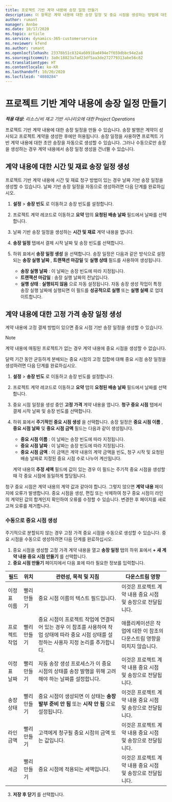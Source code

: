 ```yaml
---
title: 프로젝트 기반 계약 내용에 송장 일정 만들기
description: 이 항목은 계약 내용에 대한 송장 일정 및 중요 시점을 생성하는 방법에 대한 정보를 제공합니다.
author: rumant
manager: Annbe
ms.date: 10/17/2020
ms.topic: article
ms.service: dynamics-365-customerservice
ms.reviewer: kfend
ms.author: rumant
ms.openlocfilehash: 23378b51c8324a60918ad494e7f659dbbc94e2a8
ms.sourcegitcommit: 3a0c18823a7ad23df5aa3de272779313abe56c82
ms.translationtype: HT
ms.contentlocale: ko-KR
ms.lasthandoff: 10/20/2020
ms.locfileid: "4080284"
---
```

# <a name="create-an-invoice-schedule-on-a-project-based-contract-line"></a>프로젝트 기반 계약 내용에 송장 일정 만들기 

_**적용 대상:** 리소스/비 재고 기반 시나리오에 대한 Project Operations_

프로젝트 기반 계약 내용에 대한 송장 일정을 만들 수 있습니다. 송장 발행은 계약이 성사되고 프로젝트 계약을 생성한 후에만 허용됩니다. 송장 일정을 사용하면 프로젝트 기반 계약 내용에 대한 초안 송장을 자동으로 생성할 수 있습니다. 그러나 수동으로만 송장을 생성하는 경우 계약 내용에서 송장 일정 생성을 건너뛸 수 있습니다.

## <a name="create-a-time-and-material-invoice-schedule-for-a-contract-line"></a>계약 내용에 대한 시간 및 재료 송장 일정 생성

프로젝트 기반 계약 내용에 시간 및 재료 청구 방법이 있는 경우 날짜 기반 송장 일정을 생성할 수 있습니다. 날짜 기반 송장 일정을 자동으로 생성하려면 다음 단계를 완료하십시오.

1. **설정** > **송장 빈도** 로 이동하고 송장 빈도를 설정합니다.
2. 프로젝트 계약 레코드로 이동하고 **요약** 탭의 **요청된 배송 날짜** 필드에서 날짜를 선택합니다.
3. 날짜 기반 송장 일정을 생성하는 **시간 및 재료** 계약 내용을 엽니다. 
4. **송장 일정** 탭에서 결제 시작 날짜 및 송장 빈도를 선택합니다.
5. 하위 표에서 **송장 일정 생성** 을 선택합니다. 송장 일정은 다음과 같은 방식으로 설정되는 **송장 실행 날짜** , **트랜잭션 마감일** 및 **실행 상태** 필드를 사용하여 생성됩니다.

    - **송장 실행 날짜** : 이 날짜는 송장 빈도에 따라 지정됩니다.
    - **트랜잭션 마감일** : 송장 실행 날짜의 전날입니다.
    - **실행 상태** : **실행되지 않음** 으로 자동 설정됩니다. 자동 송장 생성 작업이 특정 송장 실행 날짜에 실행되면 이 필드를 **성공적으로 실행** 또는 **실행 실패** 로 업데이트합니다.

## <a name="create-a-fixed-price-invoice-schedule-for-a-contract-line"></a>계약 내용에 대한 고정 가격 송장 일정 생성

계약 내용에 고정 결제 방법이 있으면 중요 시점 기반 송장 일정을 생성할 수 있습니다. 

> [!NOTE]
> 계약 내용에 매핑된 프로젝트가 없는 경우 계약 내용에 중요 시점을 생성할 수 없습니다.

달력 기간 동안 균등하게 분배되는 중요 시점의 고정 집합에 대해 중요 시점 송장 일정을 생성하려면 다음 단계를 완료하십시오.

1. **설정** > **송장 빈도** 로 이동하고 송장 빈도를 설정합니다.
2. 프로젝트 계약 레코드로 이동하고 **요약** 탭의 **요청된 배송 날짜** 필드에서 날짜를 선택합니다.
3. 중요 시점 일정을 생성 중인 **고정 가격** 계약 내용을 엽니다. **청구 중요 시점** 탭에서 결제 시작 날짜 및 송장 빈도를 선택합니다. 
4. 하위 표에서 **주기적인 중요 시점 생성** 을 선택합니다. 송장 일정은 **중요 시점 이름** , **중요 시점 날짜** 및 **중요 시점 금액** 필드는 다음과 같이 생성됩니다.

    - **중요 시점 이름** : 이 날짜는 송장 빈도에 따라 지정됩니다.
    - **중요 시점 날짜** : 이 날짜는 송장 빈도에 따라 지정됩니다.
    - **중요 시점 금액** : 이 금액은 계약 내용의 계약 금액을 빈도, 청구 시작 및 요청된 배송 날짜로 지정된 중요 시점 수로 나누어 계산됩니다.

    계약 내용의 **추정 세액** 필드에 값이 있는 경우 이 필드는 주기적 중요 시점을 생성할 때 각 중요 시점에 동일하게 할당됩니다.

청구 중요 시점은 계약 내용의 계약 값과 같아야 합니다. 그렇지 않으면 **계약 내용** 페이지에 오류가 발생합니다. 중요 시점을 생성, 편집 또는 삭제하여 청구 중요 시점이 라인의 계약된 값의 합계인지 확인하여 오류를 수정할 수 있습니다. 변경한 후 페이지를 새로 고쳐 오류를 제거합니다.

### <a name="manually-create-milestones"></a>수동으로 중요 시점 생성

주기적으로 분할되지 않는 경우 고정 가격 중요 시점을 수동으로 생성할 수 있습니다. 중요 시점을 수동으로 생성하려면 다음 단계를 완료하십시오.

1. 중요 시점을 생성할 고정 가격 계약 내용을 열고 **송장 일정** 탭의 하위 표에서 **+ 새 계약 내용 중요 시점 만들기** 를 선택합니다. 
2. **중요 시점 만들기** 페이지에서 다음 표에 따라 필요한 정보를 입력합니다.

| 필드 | 위치 | 관련성, 목적 및 지침 | 다운스트림 영향 |
| --- | --- | --- | --- |
| 이정표 이름 | 빨리 만들기 | 중요 시점 이름의 텍스트 필드입니다. | 이것은 프로젝트 계약 내용 중요 시점 및 송장으로 전달됩니다. |
| 프로젝트 작업 | 빨리 만들기 | 중요 시점이 프로젝트 작업에 연결되어 있는 경우 이 참조를 사용하여 작업 상태에 따라 중요 시점 상태를 설정하는 사용자 지정 논리를 추가합니다. | 애플리케이션은 작업에 대한 이 참조의 다운스트림 영향을 미치지 않습니다. |
| 이정표 날짜 | 빨리 만들기 | 자동 송장 생성 프로세스가 이 중요 시점의 상태를 송장 발행을 위해 고려해야 하는 날짜를 설정합니다. | 이것은 프로젝트 계약 내용 중요 시점 및 송장으로 전달됩니다. |
| 송장 상태 | 빨리 만들기 | 중요 시점이 생성되면 이 상태는 **송장 발부 준비 안 됨** 또는 **시작 안 됨** 으로 설정됩니다. | 이것은 프로젝트 계약 내용 중요 시점 및 송장으로 전달됩니다. |
| 라인 금액 | 빨리 만들기 | 고객에게 청구될 중요 시점의 금액 또는 값입니다. | 이것은 프로젝트 계약 내용 중요 시점 및 송장으로 전달됩니다. |
| 세금 | 빨리 만들기 | 중요 시점에 적용되는 세액입니다. | 이것은 프로젝트 계약 내용 중요 시점 및 송장으로 전달됩니다. |

3. **저장 후 닫기** 를 선택합니다.
